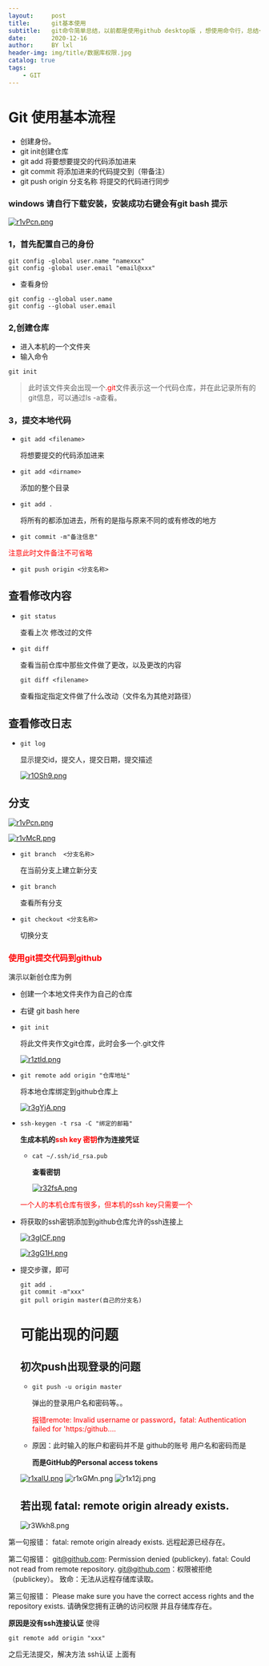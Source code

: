 ```yaml
---
layout:     post
title:      git基本使用
subtitle:   git命令简单总结，以前都是使用github desktop版 ，想使用命令行，总结一下
date:       2020-12-16
author:     BY lxl
header-img: img/title/数据库权限.jpg
catalog: true
tags:
    - GIT
---
```


<style>
    oooo{
        color:red;
    }
</style>



<script src="https://eqcn.ajz.miesnfu.com/wp-content/plugins/wp-3d-pony/live2dw/lib/L2Dwidget.min.js"></script>

  <!--小帅哥：     https://unpkg.com/live2d-widget-model-chitose@1.0.5/assets/chitose.model.json-->
  <!--萌娘：       https://unpkg.com/live2d-widget-model-shizuku@1.0.5/assets/shizuku.model.json-->
  <!--小可爱（女）：https://unpkg.com/live2d-widget-model-koharu@1.0.5/assets/koharu.model.json-->
  <!--小可爱（男）：https://unpkg.com/live2d-widget-model-haruto@1.0.5/assets/haruto.model.json-->
  <!--初音：https://unpkg.com/live2d-widget-model-miku@1.0.5/assets/miku.model.json-->
   <!-- 上边的不同链接显示的是不同的小人，这个可以根据需要来选择 下边的初始化部分，可以修改宽高来修改小人的大小，或者是鼠标移动到小人上的透明度，也可以修改小人在页面出现的位置。 -->

<script>
    /*https://unpkg.com/live2d-widget-model-shizuku@1.0.5/assets/shizuku.model.json*/
    L2Dwidget.init({ "model": { jsonPath:
          "https://unpkg.com/live2d-widget-model-haruto@1.0.5/assets/haruto.model.json",
        "scale": 1 }, "display": { "position": "right", "width": 110, "height": 150,
        "hOffset": 0, "vOffset": -20 }, "mobile": { "show": true, "scale": 0.5 },
      "react": { "opacityDefault": 0.8, "opacityOnHover": 0.1 } });
</script>

#  Git 使用基本流程

- 创建身份。
- git init创建仓库
- git add 将要想要提交的代码添加进来
- git commit 将添加进来的代码提交到（带备注）
- git push origin 分支名称 将提交的代码进行同步

###  windows 请自行下载安装，安装成功右键会有git bash 提示

[![r1vPcn.png](https://s3.ax1x.com/2020/12/16/r1vPcn.png)](https://imgchr.com/i/r1vPcn)

###  1，首先配置自己的身份

```git
git config -global user.name "namexxx"
git config -global user.email "email@xxx"
```

- 查看身份

```git
git config --global user.name
git config --global user.email
```

###  2,创建仓库

- 进入本机的一个文件夹
- 输入命令

```git
git init
```

>此时该文件夹会出现一个<oooo>.git</oooo>文件表示这一个代码仓库，并在此记录所有的git信息，可以通过ls -a查看。

###  3，提交本地代码

- ```git
  git add <filename>
  ```

  将想要提交的代码添加进来

- ```git
  git add <dirname>
  ```

  添加的整个目录

- ```git 
  git add .
  ```

  将所有的都添加进去，所有的是指与原来不同的或有修改的地方

- ```git
  git commit -m"备注信息"
  ```

<oooo>注意此时文件备注不可省略</oooo>

- ```git
  git push origin <分支名称>
  ```

##  查看修改内容

- ```git
  git status
  ```

  查看上次 修改过的文件

- ```git
  git diff 
  ```

  查看当前仓库中那些文件做了更改，以及更改的内容 

  ```git
  git diff <filename>
  ```

  查看指定指定文件做了什么改动（文件名为其绝对路径）

##  查看修改日志

- ```git 
  git log
  ```

  显示提交id，提交人，提交日期，提交描述

  [![r1OSh9.png](https://s3.ax1x.com/2020/12/16/r1OSh9.png)](https://imgchr.com/i/r1OSh9)

##  分支

[![r1vPcn.png](https://s3.ax1x.com/2020/12/16/r1vPcn.png)](https://imgchr.com/i/r1vPcn)

[![r1vMcR.png](https://s3.ax1x.com/2020/12/16/r1vMcR.png)](https://imgchr.com/i/r1vMcR)

- ```git
  git branch  <分支名称>
  ```

  在当前分支上建立新分支

- ```git 
  git branch 
  ```

  查看所有分支

- ```git
  git checkout <分支名称>
  ```

  切换分支

###  <oooo>使用git提交代码到github</oooo>

演示以新创仓库为例

- 创建一个本地文件夹作为自己的仓库

- 右键 git bash here

- ```git
  git init 
  ```

  将此文件夹作文git仓库，此时会多一个.git文件

  [![r1ztld.png](https://s3.ax1x.com/2020/12/16/r1ztld.png)](https://imgchr.com/i/r1ztld)

- ```
  git remote add origin "仓库地址"
  ```

  将本地仓库绑定到github仓库上

  [![r3gYjA.png](https://s3.ax1x.com/2020/12/17/r3gYjA.png)](https://imgchr.com/i/r3gYjA)

- ```git
  ssh-keygen -t rsa -C "绑定的邮箱"
  ```

  **生成本机的<oooo>ssh key 密钥</oooo>作为连接凭证**

  - ```git
    cat ~/.ssh/id_rsa.pub
    ```

    **查看密钥**

    [![r32fsA.png](https://s3.ax1x.com/2020/12/17/r32fsA.png)](https://imgchr.com/i/r32fsA)

  <oooo>一个人的本机仓库有很多，但本机的ssh key只需要一个</oooo>

- 将获取的ssh密钥添加到github仓库允许的ssh连接上

  [![r3gICF.png](https://s3.ax1x.com/2020/12/17/r3gICF.png)](https://imgchr.com/i/r3gICF)

  [![r3gG1H.png](https://s3.ax1x.com/2020/12/17/r3gG1H.png)](https://imgchr.com/i/r3gG1H)

  

- 提交步骤，即可

  ```git
  git add .
  git commit -m"xxx"
  git pull origin master(自己的分支名)
  ```

  #  可能出现的问题

  ## 初次push出现登录的问题

  - ```git
    git push -u origin master
    ```

    弹出的登录用户名和密码等。。

    <oooo>报错remote: Invalid username or password，fatal: Authentication failed for 'https:/github....</oooo>

  - 原因：此时输入的账户和密码并不是 github的账号 用户名和密码而是

    **而是GitHub的Personal access tokens**

    

  [![r1xaIU.png](https://s3.ax1x.com/2020/12/16/r1xaIU.png)](https://imgchr.com/i/r1xaIU)
  ![r1xGMn.png](https://s3.ax1x.com/2020/12/16/r1xGMn.png)
  ![r1x12j.png](https://s3.ax1x.com/2020/12/16/r1x12j.png)

  ##  若出现 fatal: remote origin already exists.

  


  ![r3Wkh8.png](https://s3.ax1x.com/2020/12/17/r3Wkh8.png)

第一句报错：
fatal: remote origin already exists.
远程起源已经存在。

第二句报错：
git@github.com: Permission denied (publickey).
fatal: Could not read from remote repository.
git@github.com：权限被拒绝（publickey）。
致命：无法从远程存储库读取。

第三句报错：
Please make sure you have the correct access rights
and the repository exists.
请确保您拥有正确的访问权限
并且存储库存在。

**原因是没有ssh连接认证** 使得

```git
git remote add origin "xxx"
```

之后无法提交，解决方法 ssh认证 上面有